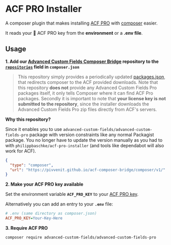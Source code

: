 # ACF PRO Installer


A composer plugin that makes installing [ACF PRO] with [composer] easier. 

It reads your :key: ACF PRO key from the **environment** or a **.env file**.

[ACF PRO]: https://www.advancedcustomfields.com/pro/
[composer]: https://github.com/composer/composer

## Usage

**1. Add our [Advanced Custom Fields Composer Bridge](https://github.com/pivvenit/acf-composer-bridge) repository to the [`repositories`][composer-repositories] field in `composer.json`**
> This repository simply provides a periodically updated [packages.json](https://pivvenit.github.io/acf-composer-bridge/composer/v1/packages.json), that redirects composer to the ACF provided downloads. 
Note that this repository **does not** provide any Advanced Custom Fields Pro packages itself, it only tells Composer where it can find ACF Pro packages.
Secondly it is important to note that **your license key is not submitted to the repository**, since the installer downloads the Advanced Custom Fields Pro zip files directly from ACF's servers.

**Why this repository?**

Since it enables you to use `advanced-custom-fields/advanced-custom-fields-pro` package with version constraints like any normal Packagist package.
You no longer have to update the version manually as you had to with `philippbaschke/acf-pro-installer` (and tools like dependabot will also work for ACF).

```json
{
  "type": "composer",
  "url": "https://pivvenit.github.io/acf-composer-bridge/composer/v1/"
}
```

**2. Make your ACF PRO key available**

Set the environment variable **`ACF_PRO_KEY`** to your [ACF PRO key][acf-account].

Alternatively you can add an entry to your **`.env`** file:

```ini
# .env (same directory as composer.json)
ACF_PRO_KEY=Your-Key-Here
```

**3. Require ACF PRO**

```sh
composer require advanced-custom-fields/advanced-custom-fields-pro
```

[composer-repositories]: https://getcomposer.org/doc/04-schema.md#repositories
[package-gist]: https://gist.github.com/fThues/705da4c6574a4441b488
[acf-account]: https://www.advancedcustomfields.com/my-account/
